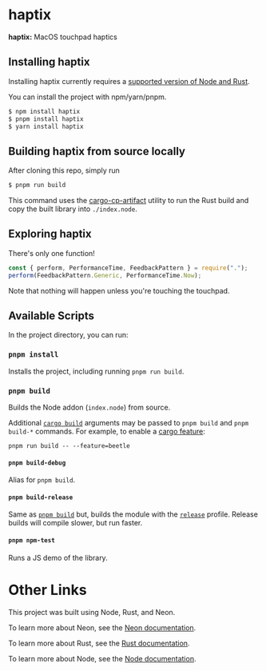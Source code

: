 # haptix

**haptix:** MacOS touchpad haptics

## Installing haptix

Installing haptix currently requires a [supported version of Node and Rust](https://github.com/neon-bindings/neon#platform-support).

You can install the project with npm/yarn/pnpm.

```sh
$ npm install haptix
$ pnpm install haptix
$ yarn install haptix
```

## Building haptix from source locally

After cloning this repo, simply run

```sh
$ pnpm run build
```

This command uses the [cargo-cp-artifact](https://github.com/neon-bindings/cargo-cp-artifact) utility to run the Rust build and copy the built library into `./index.node`.

## Exploring haptix

There's only one function!

```js
const { perform, PerformanceTime, FeedbackPattern } = require(".");
perform(FeedbackPattern.Generic, PerformanceTime.Now);
```

Note that nothing will happen unless you're touching the touchpad.

## Available Scripts

In the project directory, you can run:

### `pnpm install`

Installs the project, including running `pnpm run build`.

### `pnpm build`

Builds the Node addon (`index.node`) from source.

Additional [`cargo build`](https://doc.rust-lang.org/cargo/commands/cargo-build.html) arguments may be passed to `pnpm build` and `pnpm build-*` commands. For example, to enable a [cargo feature](https://doc.rust-lang.org/cargo/reference/features.html):

```
pnpm run build -- --feature=beetle
```

#### `pnpm build-debug`

Alias for `pnpm build`.

#### `pnpm build-release`

Same as [`pnpm build`](#pnpm-build) but, builds the module with the [`release`](https://doc.rust-lang.org/cargo/reference/profiles.html#release) profile. Release builds will compile slower, but run faster.

#### `pnpm npm-test`

Runs a JS demo of the library.

# Other Links

This project was built using Node, Rust, and Neon.

To learn more about Neon, see the [Neon documentation](https://neon-bindings.com).

To learn more about Rust, see the [Rust documentation](https://www.rust-lang.org).

To learn more about Node, see the [Node documentation](https://nodejs.org).
